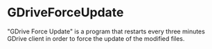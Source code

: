 # GDriveForceUpdate
"GDrive Force Update" is a program that restarts every three minutes GDrive client in order to force the update of the modified files.
